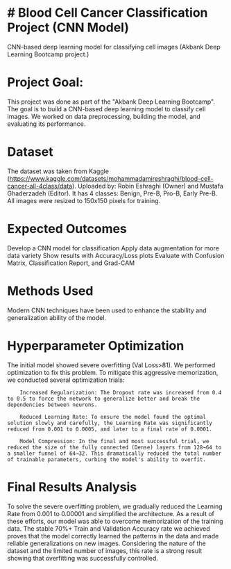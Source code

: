 # # Blood Cell Cancer Classification Project (CNN Model)
CNN-based deep learning model for classifying cell images (Akbank Deep Learning Bootcamp project.)
# Project Goal:
This project was done as part of the "Akbank Deep Learning Bootcamp". The goal is to build a CNN-based deep learning model to classify cell images. We worked on data preprocessing, building the model, and evaluating its performance.
# Dataset
The dataset was taken from Kaggle (https://www.kaggle.com/datasets/mohammadamireshraghi/blood-cell-cancer-all-4class/data).
Uploaded by: Robin Eshraghi (Owner) and Mustafa Ghaderzadeh (Editor).
It has 4 classes: Benign, Pre-B, Pro-B, Early Pre-B.
All images were resized to 150x150 pixels for training.
# Expected Outcomes
Develop a CNN model for classification
Apply data augmentation for more data variety
Show results with Accuracy/Loss plots
Evaluate with Confusion Matrix, Classification Report, and Grad-CAM
# Methods Used
Modern CNN techniques have been used to enhance the stability and generalization ability of the model.
# Hyperparameter Optimization
The initial model showed severe overfitting (Val Loss>81). We performed optimization to fix this problem.
     To mitigate this aggressive memorization, we conducted several optimization trials:

        Increased Regularization: The Dropout rate was increased from 0.4 to 0.5 to force the network to generalize better and break the dependencies between neurons.

        Reduced Learning Rate: To ensure the model found the optimal solution slowly and carefully, the Learning Rate was significantly reduced from 0.001 to 0.0005, and later to a final rate of 0.0001.

        Model Compression: In the final and most successful trial, we reduced the size of the fully connected (Dense) layers from 128→64 to a smaller funnel of 64→32. This dramatically reduced the total number of trainable parameters, curbing the model's ability to overfit.

# Final Results Analysis

To solve the severe overfitting problem, we gradually reduced the Learning Rate from 0.001 to 0.00001 and simplified the architecture. As a result of these efforts, our model was able to overcome memorization of the training data. The stable 70%+ Train and Validation Accuracy rate we achieved proves that the model correctly learned the patterns in the data and made reliable generalizations on new images. Considering the nature of the dataset and the limited number of images, this rate is a strong result showing that overfitting was successfully controlled.
